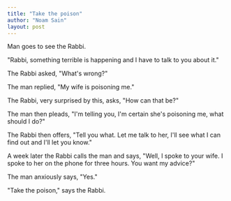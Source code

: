 ```yaml
---
title: "Take the poison"
author: "Noam Sain"
layout: post
---
```


Man goes to see the Rabbi.

"Rabbi, something terrible is happening and I have to talk to you about it."

The Rabbi asked, "What's wrong?"

The man replied, "My wife is poisoning me."

The Rabbi, very surprised by this, asks, "How can that be?"

The man then pleads, "I'm telling you, I'm certain she's poisoning me, what should I do?"

The Rabbi then offers, "Tell you what. Let me talk to her, I'll see what I can find out and I'll let you know."

A week later the Rabbi calls the man and says, "Well, I spoke to your wife. I spoke to her on the phone for three hours. You want my advice?"

The man anxiously says, "Yes."

"Take the poison," says the Rabbi.
